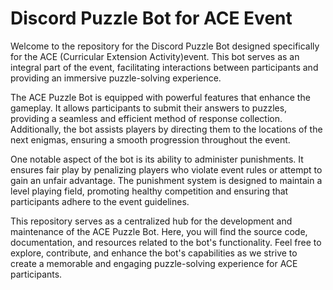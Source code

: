 # Discord Puzzle Bot for ACE Event

Welcome to the repository for the Discord Puzzle Bot designed specifically for the ACE (Curricular Extension Activity)event. This bot serves as an integral part of the event, facilitating interactions between participants and providing an immersive puzzle-solving experience.

The ACE Puzzle Bot is equipped with powerful features that enhance the gameplay. It allows participants to submit their answers to puzzles, providing a seamless and efficient method of response collection. Additionally, the bot assists players by directing them to the locations of the next enigmas, ensuring a smooth progression throughout the event.

One notable aspect of the bot is its ability to administer punishments. It ensures fair play by penalizing players who violate event rules or attempt to gain an unfair advantage. The punishment system is designed to maintain a level playing field, promoting healthy competition and ensuring that participants adhere to the event guidelines.

This repository serves as a centralized hub for the development and maintenance of the ACE Puzzle Bot. Here, you will find the source code, documentation, and resources related to the bot's functionality. Feel free to explore, contribute, and enhance the bot's capabilities as we strive to create a memorable and engaging puzzle-solving experience for ACE participants.
